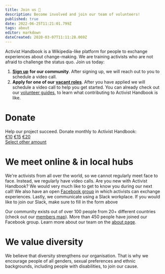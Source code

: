 ```yaml
---
title: Join us 🙌
description: Become involved and join our team of volunteers!
published: true
date: 2022-06-25T11:21:01.799Z
tags: about
editor: markdown
dateCreated: 2020-03-07T11:11:28.069Z
---
```


Activist Handbook is a Wikipedia-like platform for people to exchange experiences about change-making. We are training activists who are not afraid to challenge the status quo. Join us today:

1.  [**Sign up**](http://activism.rocks/join) **for our community**. After signing up, we will reach out to you to schedule a video call.
2.  **Apply for one of our** [**vacant roles**](https://airtable.com/shrwlhB02r8fij4TW). After you have applied we will schedule a video call to help you get started. You can already check out our [volunteer guides](/support), to learn what contributing to Activist Handbook is like.

<div class="donations">
  <h1>Donate</h1>
  <div>Help our project succeed. Donate monthly to Activist Handbook:</div>
  <div class="flex">
    <a href="https://donorbox.org/activisthandbook?default_interval=m&amount=10">€10</a>
    <a href="https://donorbox.org/activisthandbook?default_interval=m&amount=15">€15</a>
    <a href="https://donorbox.org/activisthandbook?default_interval=m&amount=20">€20</a>
  </div>
  <a class="other" href="https://donorbox.org/activisthandbook">Select other amount</a>
</div>


# We meet online & in local hubs

We're activists from all over the world, so we cannot regularly meet face to face. Instead, we regularly have video calls. Are you new with Activist Handbook? We would very much like to get to know you during our next call! We also have an open [Facebook group](https://www.facebook.com/groups/activisthandbook/) in which activists can exchange experiences. Lastly, we communicate using a Slack workplace. If you would like to join our Slack, make sure to fill in the form above

Our community exists out of over 100 people from 20+ different countries (check out our [members map](/en/map)). More than 450 people have joined our Facebook group. Learn more about our team on the [about page](/about). 

# We value diversity

We believe that diversity strengthens our organisation. That is why we encourage people of all genders, sexual preferences and ethnic backgrounds, including people with disabilities, to join our cause.